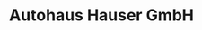 ---
title: "Autohaus Hauser GmbH"
url: /aldingen/autohaus-hauser-gmbh-trossinger-strasse/
shop: Autohaus
---